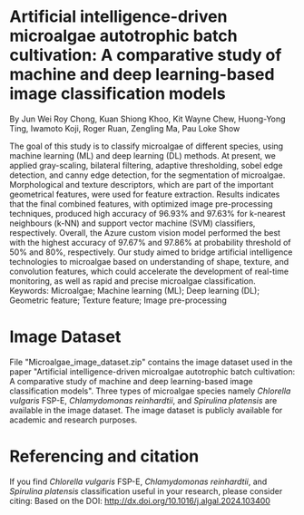 # Artificial intelligence-driven microalgae autotrophic batch cultivation: A comparative study of machine and deep learning-based image classification models
By Jun Wei Roy Chong, Kuan Shiong Khoo, Kit Wayne Chew, Huong-Yong Ting, Iwamoto Koji, Roger Ruan, Zengling Ma, Pau Loke Show

The goal of this study is to classify microalgae of different species, using machine learning (ML) and deep learning (DL) methods. At present, we applied gray-scaling, bilateral filtering, adaptive thresholding, sobel edge detection, and canny edge detection, for the segmentation of microalgae. Morphological and texture descriptors, which are part of the important geometrical features, were used for feature extraction. Results indicates that the final combined features, with optimized image pre-processing techniques, produced high accuracy of 96.93% and 97.63% for k-nearest neighbours (k-NN) and support vector machine (SVM) classifiers, respectively. Overall, the Azure custom vision model performed the best with the highest accuracy of 97.67% and 97.86% at probability threshold of 50% and 80%, respectively. Our study aimed to bridge artificial intelligence technologies to microalgae based on understanding of shape, texture, and convolution features, which could accelerate the development of real-time monitoring, as well as rapid and precise microalgae classification.
Keywords: Microalgae; Machine learning (ML); Deep learning (DL); Geometric feature; Texture feature; Image pre-processing

# Image Dataset
File "Microalgae_image_dataset.zip" contains the image dataset used in the paper "Artificial intelligence-driven microalgae autotrophic batch cultivation: A comparative study of machine and deep learning-based image classification models". Three types of microalgae species namely _Chlorella vulgaris_ FSP-E, _Chlamydomonas reinhardtii_, and _Spirulina platensis_ are available in the image dataset. The image dataset is publicly available for academic and research purposes.

# Referencing and citation
If you find _Chlorella vulgaris_ FSP-E, _Chlamydomonas reinhardtii_, and _Spirulina platensis_ classification useful in your research, please consider citing:
Based on the DOI: http://dx.doi.org/10.1016/j.algal.2024.103400
